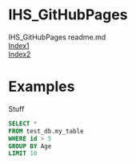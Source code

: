 # IHS_GitHubPages
IHS_GitHubPages readme.md
</br>
<a href="/">Index1</a>
</br>
<a href="/index.html">Index2</a>
# Examples
Stuff
```SQL
SELECT *
FROM test_db.my_table
WHERE id > 5
GROUP BY Age
LIMIT 10
```